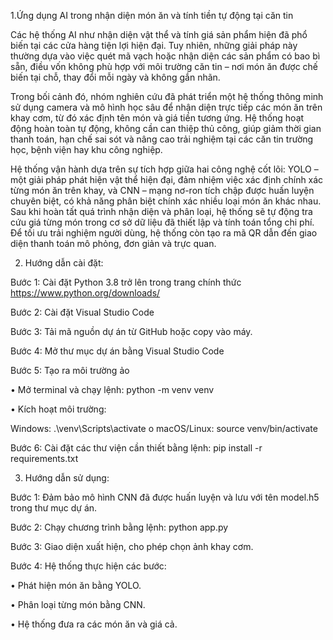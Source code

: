 1.Ứng dụng AI trong nhận diện món ăn và tính tiền tự động tại căn tin

Các hệ thống AI như nhận diện vật thể và tính giá sản phẩm hiện đã phổ biến tại các cửa hàng tiện lợi hiện đại. Tuy nhiên, những giải pháp này thường dựa vào việc quét mã vạch hoặc nhận diện các sản phẩm có bao bì sẵn, điều vốn không phù hợp với môi trường căn tin – nơi món ăn được chế biến tại chỗ, thay đổi mỗi ngày và không gắn nhãn.

Trong bối cảnh đó, nhóm nghiên cứu đã phát triển một hệ thống thông minh sử dụng camera và mô hình học sâu để nhận diện trực tiếp các món ăn trên khay cơm, từ đó xác định tên món và giá tiền tương ứng. Hệ thống hoạt động hoàn toàn tự động, không cần can thiệp thủ công, giúp giảm thời gian thanh toán, hạn chế sai sót và nâng cao trải nghiệm tại các căn tin trường học, bệnh viện hay khu công nghiệp.

Hệ thống vận hành dựa trên sự tích hợp giữa hai công nghệ cốt lõi: YOLO – một giải pháp phát hiện vật thể hiện đại, đảm nhiệm việc xác định chính xác từng món ăn trên khay, và CNN – mạng nơ-ron tích chập được huấn luyện chuyên biệt, có khả năng phân biệt chính xác nhiều loại món ăn khác nhau. Sau khi hoàn tất quá trình nhận diện và phân loại, hệ thống sẽ tự động tra cứu giá từng món trong cơ sở dữ liệu đã thiết lập và tính toán tổng chi phí. Để tối ưu trải nghiệm người dùng, hệ thống còn tạo ra mã QR dẫn đến giao diện thanh toán mô phỏng, đơn giản và trực quan.

2. Hướng dẫn cài đặt:

Bước 1: Cài đặt Python 3.8 trở lên trong trang chính thức https://www.python.org/downloads/

Bước 2: Cài đặt Visual Studio Code 

Bước 3: Tải mã nguồn dự án từ GitHub hoặc copy vào máy.

Bước 4: Mở thư mục dự án bằng Visual Studio Code

Bước 5: Tạo ra môi trường ảo 

• Mở terminal và chạy lệnh: python -m venv venv

• Kích hoạt môi trường:

 Windows: .\venv\Scripts\activate o macOS/Linux: source venv/bin/activate

Bước 6: Cài đặt các thư viện cần thiết bằng lệnh: pip install -r requirements.txt

3. Hướng dẫn sử dụng:

Bước 1: Đảm bảo mô hình CNN đã được huấn luyện và lưu với tên model.h5 trong thư mục dự án.

Bước 2: Chạy chương trình bằng lệnh: python app.py

Bước 3: Giao diện xuất hiện, cho phép chọn ảnh khay cơm.

Bước 4: Hệ thống thực hiện các bước:

• Phát hiện món ăn bằng YOLO.

• Phân loại từng món bằng CNN.

• Hệ thống đưa ra các món ăn và giá cả.
